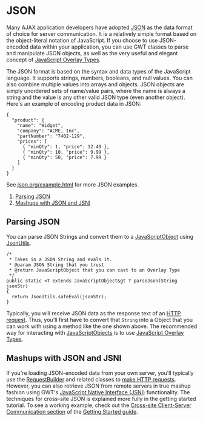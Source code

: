 JSON
===

Many AJAX application developers have adopted [JSON](http://www.json.org/) as the data format of choice for server communication. It is a relatively
simple format based on the object-literal notation of JavaScript. If you choose to use JSON-encoded data within your application, you can use GWT classes to parse and manipulate JSON objects, as well as the very useful and elegant concept of [JavaScript Overlay Types](DevGuideCodingBasicsOverlay.html).

The JSON format is based on the syntax and data types of the JavaScript language. It supports strings, numbers, booleans, and null values. You can also combine multiple values
into arrays and objects. JSON objects are simply unordered sets of name/value pairs, where the name is always a string and the value is any other valid JSON type (even another
object). Here's an example of encoding product data in JSON:

```
{
  "product": {
    "name": "Widget",
    "company": "ACME, Inc",
    "partNumber": "7402-129",
    "prices": [
      { "minQty": 1, "price": 12.49 },
      { "minQty": 10, "price": 9.99 },
      { "minQty": 50, "price": 7.99 }
    ]
  }
}
```

See [json.org/example.html](http://www.json.org/example.html) for more JSON examples.

1.  [Parsing JSON](#parsing)
2.  [Mashups with JSON and JSNI](#mashups)

## Parsing JSON<a id="parsing"></a>

You can parse JSON Strings and convert them to a [JavaScriptObject](/javadoc/latest/com/google/gwt/core/client/JavaScriptObject.html) using [JsonUtils](http://www.gwtproject.org/javadoc/latest/com/google/gwt/core/client/JsonUtils.html).

```
/*
 * Takes in a JSON String and evals it.
 * @param JSON String that you trust
 * @return JavaScriptObject that you can cast to an Overlay Type
 */
public static <T extends JavaScriptObject&gt T parseJson(String jsonStr)
{
  return JsonUtils.safeEval(jsonStr);
}
```

Typically, you will receive JSON data as the response text of an [HTTP request](DevGuideServerCommunication.html#DevGuideHttpRequests). Thus, you'll first have to convert
that `String` into a Object that you can work with using a method like the one shown above. The recommended way for interacting with [JavaScriptObjects](/javadoc/latest/com/google/gwt/core/client/JavaScriptObject.html) is to use [JavaScript Overlay Types](DevGuideCodingBasicsOverlay.html).

## Mashups with JSON and JSNI<a id="mashups"></a>

If you're loading JSON-encoded data from your own server, you'll typically use the [RequestBuilder](/javadoc/latest/com/google/gwt/http/client/RequestBuilder.html) and related classes to [make HTTP requests](DevGuideServerCommunication.html#DevGuideHttpRequests). However, you can also retrieve JSON from remote servers in true mashup fashion using GWT's [JavaScript Native Interface (JSNI)](DevGuideCodingBasics.html#DevGuideJavaScriptNativeInterface) functionality. The techniques for cross-site JSON is explained more fully in the getting started tutorial. To see a working example, check out the [Cross-site Client-Server Communication section](tutorial/Xsite.html) of the [Getting Started guide](tutorial/gettingstarted.html).
